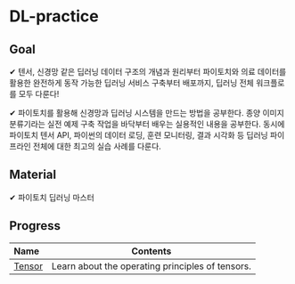 # DL-practice

## Goal
✔ 텐서, 신경망 같은 딥러닝 데이터 구조의 개념과 원리부터 파이토치와 의료 데이터를 활용한 완전하게 동작 가능한 딥러닝 서비스 구축부터 배포까지, 딥러닝 전체 워크플로를 모두 다룬다!

✔ 파이토치를 활용해 신경망과 딥러닝 시스템을 만드는 방법을 공부한다. 종양 이미지 분류기라는 실전 예제 구축 작업을 바닥부터 배우는 실용적인 내용을 공부한다. 동시에 파이토치 텐서 API, 파이썬의 데이터 로딩, 훈련 모니터링, 결과 시각화 등 딥러닝 파이프라인 전체에 대한 최고의 실습 사례를 다룬다.

## Material
✔ 파이토치 딥러닝 마스터

## Progress
| Name            | Contents                       |
| :-------------- | ------------------------------ | 
| [Tensor]()      |Learn about the operating principles of tensors. |